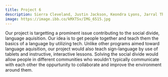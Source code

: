 ```yaml
---
title: Project 6
description: Sierra Cleveland, Justin Jackson, Keondra Lyons, Jarral Thompkins, Isaiah Johnson  
image: https://image.ibb.co/kMXTSv/IMG_6515.jpg
---
```


<p>Our project is targetting a prominent issue contributing to the social divide, language aquisition. Our idea is to get people together and teach them the basics of a language by utilizing tech. Unlike other programs aimed toward language aquisition, our project would also teach sign-language by use of tablets and instructive, interactive lessons. Solving the social divide would allow people in different communities who wouldn't typically communicate with each other the oppurtunity to collaborate and improve the environment around them.</p>

